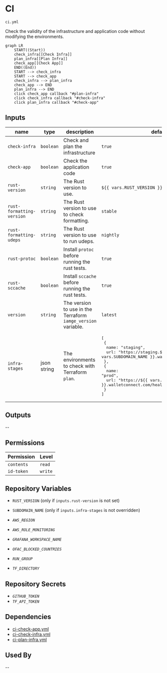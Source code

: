 # CI

`ci.yml`

Check the validity of the infrastructure and application code without modifying the environments.

```mermaid
graph LR
    START((Start))
    check_infra[[Check Infra]]
    plan_infra[[Plan Infra]]
    check_app[[Check App]]
    END((End))
    START --> check_infra
    START --> check_app
    check_infra --> plan_infra
    check_app --> END
    plan_infra --> END
    click check_app callback "#plan-infra"
    click check_infra callback "#check-infra"
    click plan_infra callback "#check-app"
```

## Inputs

| name                      | type        | description                                                   | default                                                                                                                                                                                                                                                                                                 |
|---------------------------|-------------|---------------------------------------------------------------|---------------------------------------------------------------------------------------------------------------------------------------------------------------------------------------------------------------------------------------------------------------------------------------------------------|
| `check-infra`             | `boolean`   | Check and plan the infrastructure                             | `true`                                                                                                                                                                                                                                                                                                  |
| `check-app`               | `boolean`   | Check the application code                                    | `true`                                                                                                                                                                                                                                                                                                  |
| `rust-version`            | `string`    | The Rust version to use.                                      | `${{ vars.RUST_VERSION }}`                                                                                                                                                                                                                                                                              |
| `rust-formatting-version` | `string`    | The Rust version to use to check formatting.                  | `stable`
| `rust-formatting-udeps` | `string`    | The Rust version to use to run udeps.                  | `nightly`                                                                                                                                                                                                                                                                                               |
| `rust-protoc`             | `boolean`   | Install `protoc` before running the rust tests.               | `true`                                                                                                                                                                                                                                                                                                  |
| `rust-sccache`            | `boolean`   | Install `sccache` before running the rust tests.              | `true`                                                                                                                                                                                                                                                                                                  |
| `version`                 | `string`    | The version to use in the Terraform `iamge_version` variable. | `latest`                                                                                                                                                                                                                                                                                                |
| `infra-stages`            | json string | The environments to check with Terraform `plan`.              | <pre>[<br>&emsp;{<br>&emsp;&emsp;name: "staging",<br>&emsp;&emsp;url: "https://staging.${{ vars.SUBDOMAIN_NAME }}.walletconnect.com/health"<br>&emsp;},<br>&emsp;{<br>&emsp;&emsp;name: "prod",<br>&emsp;&emsp;url: "https://${{ vars.SUBDOMAIN_NAME }}.walletconnect.com/health"<br>&emsp;}<br>]</pre> |

## Outputs

--

## Permissions

| Permission | Level   |
|------------|---------|
| `contents` | `read`  |
| `id-token` | `write` |

## Repository Variables

- `RUST_VERSION` (only if `inputs.rust-version` is not set)
- `SUBDOMAIN_NAME` (only if `inputs.infra-stages` is not overridden)

- _`AWS_REGION`_
- _`AWS_ROLE_MONITORING`_
- _`GRAFANA_WORKSPACE_NAME`_
- _`OFAC_BLOCKED_COUNTRIES`_
- _`RUN_GROUP`_
- _`TF_DIRECTORY`_

## Repository Secrets

- _`GITHUB_TOKEN`_
- _`TF_API_TOKEN`_

## Dependencies

- [ci-check-app.yml](#app---check)
- [ci-check-infra.yml](#infra---check)
- [ci-plan-infra.yml](#infra---plan)

## Used By

--
